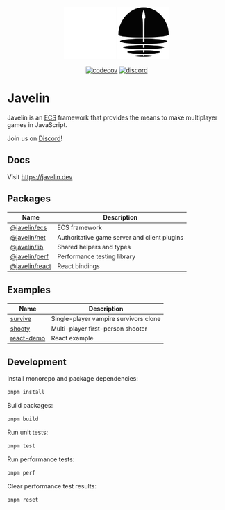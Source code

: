 <p align="center">
  <img src="./logo-light.png#gh-dark-mode-only" width="120px">
  <img src="./logo-dark.png#gh-light-mode-only" width="120px">
</p>

<p align="center">
  <a href="https://codecov.io/gh/3mcd/javelin"><img src="https://codecov.io/gh/3mcd/javelin/branch/master/graph/badge.svg?token=8UMA33S9UL" alt="codecov"></a>
  <a href="https://discord.gg/AbEWH3taWU"><img src="https://img.shields.io/discord/844566064281026600?logo=discord" alt="discord"></a>
</p>

# Javelin

Javelin is an [ECS](https://github.com/SanderMertens/ecs-faq) framework that provides the means to make multiplayer games in JavaScript.

Join us on [Discord](https://discord.gg/AbEWH3taWU)!

## Docs

Visit https://javelin.dev

## Packages

| Name                                       | Description                                  |
| ------------------------------------------ | -------------------------------------------- |
| [@javelin/ecs](./packages/javelin-ecs)     | ECS framework                                |
| [@javelin/net](./packages/javelin-net)     | Authoritative game server and client plugins |
| [@javelin/lib](./packages/javelin-lib)     | Shared helpers and types                     |
| [@javelin/perf](./packages/javelin-perf)   | Performance testing library                  |
| [@javelin/react](./packages/javelin-react) | React bindings                               |

## Examples

| Name                          | Description                           |
| ----------------------------- | ------------------------------------- |
| [survive](./examples/survive) | Single-player vampire survivors clone |
| [shooty](./examples/shooty)   | Multi-player first-person shooter     |
| [react-demo](./examples/react)   | React example   |

## Development

Install monorepo and package dependencies:

```sh
pnpm install
```

Build packages:

```sh
pnpm build
```

Run unit tests:

```sh
pnpm test
```

Run performance tests:

```sh
pnpm perf
```

Clear performance test results:

```sh
pnpm reset
```
